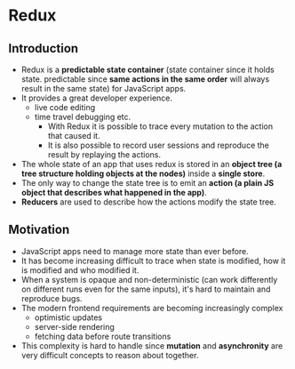 # Redux

## Introduction

* Redux is a **predictable state container** (state container since it holds state. predictable since **same actions in the same order** will always result in the same state) for JavaScript apps.
* It provides a great developer experience.
  * live code editing
  * time travel debugging etc.
    * With Redux it is possible to trace every mutation to the action that caused it.
    * It is also possible to record user sessions and reproduce the result by replaying the actions.
* The whole state of an app that uses redux is stored in an **object tree (a tree structure holding objects at the nodes)** inside a **single store**.
* The only way to change the state tree is to emit an **action (a plain JS object that describes what happened in the app)**.
* **Reducers** are used to describe how the actions modify the state tree.

## Motivation

* JavaScript apps need to manage more state than ever before.
* It has become increasing difficult to trace when state is modified, how it is modified and who modified it.
* When a system is opaque and non-deterministic (can work differently on different runs even for the same inputs), it's hard to maintain and reproduce bugs.
* The modern frontend requirements are becoming increasingly complex
  * optimistic updates
  * server-side rendering
  * fetching data before route transitions
* This complexity is hard to handle since **mutation** and **asynchronity** are very difficult concepts to reason about together.
